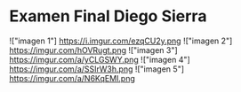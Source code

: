 # Examen Final Diego Sierra
!["imagen 1"]
https://i.imgur.com/ezqCU2y.png
!["imagen 2"]
https://imgur.com/hOVRugt.png
!["imagen 3"]
https://imgur.com/a/yCLGSWY.png
!["imagen 4"]
https://imgur.com/a/SSIrW3h.png
!["imagen 5"]
https://imgur.com/a/N6KqEMI.png
